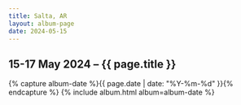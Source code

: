 ```yaml
---
title: Salta, AR
layout: album-page
date: 2024-05-15
---
```

## 15-17 May 2024 – {{ page.title }}
{% capture album-date %}{{ page.date | date: "%Y-%m-%d" }}{% endcapture %}
{% include album.html album=album-date %}